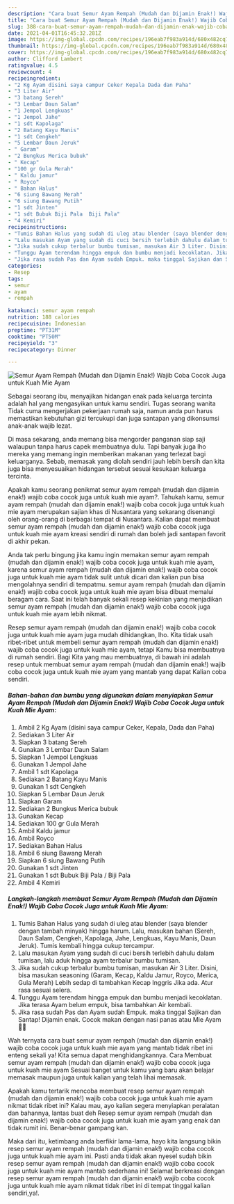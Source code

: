 ```yaml
---
description: "Cara buat Semur Ayam Rempah (Mudah dan Dijamin Enak!) Wajib Coba Cocok Juga untuk Kuah Mie Ayam yang nikmat Untuk Jualan"
title: "Cara buat Semur Ayam Rempah (Mudah dan Dijamin Enak!) Wajib Coba Cocok Juga untuk Kuah Mie Ayam yang nikmat Untuk Jualan"
slug: 388-cara-buat-semur-ayam-rempah-mudah-dan-dijamin-enak-wajib-coba-cocok-juga-untuk-kuah-mie-ayam-yang-nikmat-untuk-jualan
date: 2021-04-01T16:45:32.281Z
image: https://img-global.cpcdn.com/recipes/196eab7f983a914d/680x482cq70/semur-ayam-rempah-mudah-dan-dijamin-enak-wajib-coba-cocok-juga-untuk-kuah-mie-ayam-foto-resep-utama.jpg
thumbnail: https://img-global.cpcdn.com/recipes/196eab7f983a914d/680x482cq70/semur-ayam-rempah-mudah-dan-dijamin-enak-wajib-coba-cocok-juga-untuk-kuah-mie-ayam-foto-resep-utama.jpg
cover: https://img-global.cpcdn.com/recipes/196eab7f983a914d/680x482cq70/semur-ayam-rempah-mudah-dan-dijamin-enak-wajib-coba-cocok-juga-untuk-kuah-mie-ayam-foto-resep-utama.jpg
author: Clifford Lambert
ratingvalue: 4.5
reviewcount: 4
recipeingredient:
- "2 Kg Ayam disini saya campur Ceker Kepala Dada dan Paha"
- "3 Liter Air"
- "3 batang Sereh"
- "3 Lembar Daun Salam"
- "1 Jempol Lengkuas"
- "1 Jempol Jahe"
- "1 sdt Kapolaga"
- "2 Batang Kayu Manis"
- "1 sdt Cengkeh"
- "5 Lembar Daun Jeruk"
- " Garam"
- "2 Bungkus Merica bubuk"
- " Kecap"
- "100 gr Gula Merah"
- " Kaldu jamur"
- " Royco"
- " Bahan Halus"
- "6 siung Bawang Merah"
- "6 siung Bawang Putih"
- "1 sdt Jinten"
- "1 sdt Bubuk Biji Pala  Biji Pala"
- "4 Kemiri"
recipeinstructions:
- "Tumis Bahan Halus yang sudah di uleg atau blender (saya blender dengan tambah minyak) hingga harum. Lalu, masukan bahan (Sereh, Daun Salam, Cengkeh, Kapolaga, Jahe, Lengkuas, Kayu Manis, Daun Jeruk). Tumis kembali hingga cukup tercampur."
- "Lalu masukan Ayam yang sudah di cuci bersih terlebih dahulu dalam tumisan, lalu aduk hingga ayam terbalur bumbu tumisan."
- "Jika sudah cukup terbalur bumbu tumisan, masukan Air 3 Liter. Disini, bisa masukan seasoning (Garam, Kecap, Kaldu Jamur, Royco, Merica, Gula Merah) Lebih sedap di tambahkan Kecap Inggris Jika ada. Atur rasa sesuai selera."
- "Tunggu Ayam terendam hingga empuk dan bumbu menjadi kecoklatan. Jika terasa Ayam belum empuk, bisa tambahkan Air kembali."
- "Jika rasa sudah Pas dan Ayam sudah Empuk. maka tinggal Sajikan dan Santap! Dijamin enak. Cocok makan dengan nasi panas atau Mie Ayam 👍🏻"
categories:
- Resep
tags:
- semur
- ayam
- rempah

katakunci: semur ayam rempah 
nutrition: 188 calories
recipecuisine: Indonesian
preptime: "PT31M"
cooktime: "PT50M"
recipeyield: "3"
recipecategory: Dinner

---
```



![Semur Ayam Rempah (Mudah dan Dijamin Enak!) Wajib Coba Cocok Juga untuk Kuah Mie Ayam](https://img-global.cpcdn.com/recipes/196eab7f983a914d/680x482cq70/semur-ayam-rempah-mudah-dan-dijamin-enak-wajib-coba-cocok-juga-untuk-kuah-mie-ayam-foto-resep-utama.jpg)

Sebagai seorang ibu, menyajikan hidangan enak pada keluarga tercinta adalah hal yang mengasyikan untuk kamu sendiri. Tugas seorang  wanita Tidak cuma mengerjakan pekerjaan rumah saja, namun anda pun harus memastikan kebutuhan gizi tercukupi dan juga santapan yang dikonsumsi anak-anak wajib lezat.

Di masa  sekarang, anda memang bisa mengorder panganan siap saji walaupun tanpa harus capek membuatnya dulu. Tapi banyak juga lho mereka yang memang ingin memberikan makanan yang terlezat bagi keluarganya. Sebab, memasak yang diolah sendiri jauh lebih bersih dan kita juga bisa menyesuaikan hidangan tersebut sesuai kesukaan keluarga tercinta. 



Apakah kamu seorang penikmat semur ayam rempah (mudah dan dijamin enak!) wajib coba cocok juga untuk kuah mie ayam?. Tahukah kamu, semur ayam rempah (mudah dan dijamin enak!) wajib coba cocok juga untuk kuah mie ayam merupakan sajian khas di Nusantara yang sekarang disenangi oleh orang-orang di berbagai tempat di Nusantara. Kalian dapat membuat semur ayam rempah (mudah dan dijamin enak!) wajib coba cocok juga untuk kuah mie ayam kreasi sendiri di rumah dan boleh jadi santapan favorit di akhir pekan.

Anda tak perlu bingung jika kamu ingin memakan semur ayam rempah (mudah dan dijamin enak!) wajib coba cocok juga untuk kuah mie ayam, karena semur ayam rempah (mudah dan dijamin enak!) wajib coba cocok juga untuk kuah mie ayam tidak sulit untuk dicari dan kalian pun bisa mengolahnya sendiri di tempatmu. semur ayam rempah (mudah dan dijamin enak!) wajib coba cocok juga untuk kuah mie ayam bisa dibuat memalui beragam cara. Saat ini telah banyak sekali resep kekinian yang menjadikan semur ayam rempah (mudah dan dijamin enak!) wajib coba cocok juga untuk kuah mie ayam lebih nikmat.

Resep semur ayam rempah (mudah dan dijamin enak!) wajib coba cocok juga untuk kuah mie ayam juga mudah dihidangkan, lho. Kita tidak usah ribet-ribet untuk membeli semur ayam rempah (mudah dan dijamin enak!) wajib coba cocok juga untuk kuah mie ayam, tetapi Kamu bisa membuatnya di rumah sendiri. Bagi Kita yang mau membuatnya, di bawah ini adalah resep untuk membuat semur ayam rempah (mudah dan dijamin enak!) wajib coba cocok juga untuk kuah mie ayam yang mantab yang dapat Kalian coba sendiri.

<!--inarticleads1-->

##### Bahan-bahan dan bumbu yang digunakan dalam menyiapkan Semur Ayam Rempah (Mudah dan Dijamin Enak!) Wajib Coba Cocok Juga untuk Kuah Mie Ayam:

1. Ambil 2 Kg Ayam (disini saya campur Ceker, Kepala, Dada dan Paha)
1. Sediakan 3 Liter Air
1. Siapkan 3 batang Sereh
1. Gunakan 3 Lembar Daun Salam
1. Siapkan 1 Jempol Lengkuas
1. Gunakan 1 Jempol Jahe
1. Ambil 1 sdt Kapolaga
1. Sediakan 2 Batang Kayu Manis
1. Gunakan 1 sdt Cengkeh
1. Siapkan 5 Lembar Daun Jeruk
1. Siapkan  Garam
1. Sediakan 2 Bungkus Merica bubuk
1. Gunakan  Kecap
1. Sediakan 100 gr Gula Merah
1. Ambil  Kaldu jamur
1. Ambil  Royco
1. Sediakan  Bahan Halus
1. Ambil 6 siung Bawang Merah
1. Siapkan 6 siung Bawang Putih
1. Gunakan 1 sdt Jinten
1. Gunakan 1 sdt Bubuk Biji Pala / Biji Pala
1. Ambil 4 Kemiri




<!--inarticleads2-->

##### Langkah-langkah membuat Semur Ayam Rempah (Mudah dan Dijamin Enak!) Wajib Coba Cocok Juga untuk Kuah Mie Ayam:

1. Tumis Bahan Halus yang sudah di uleg atau blender (saya blender dengan tambah minyak) hingga harum. Lalu, masukan bahan (Sereh, Daun Salam, Cengkeh, Kapolaga, Jahe, Lengkuas, Kayu Manis, Daun Jeruk). Tumis kembali hingga cukup tercampur.
1. Lalu masukan Ayam yang sudah di cuci bersih terlebih dahulu dalam tumisan, lalu aduk hingga ayam terbalur bumbu tumisan.
1. Jika sudah cukup terbalur bumbu tumisan, masukan Air 3 Liter. Disini, bisa masukan seasoning (Garam, Kecap, Kaldu Jamur, Royco, Merica, Gula Merah) Lebih sedap di tambahkan Kecap Inggris Jika ada. Atur rasa sesuai selera.
1. Tunggu Ayam terendam hingga empuk dan bumbu menjadi kecoklatan. Jika terasa Ayam belum empuk, bisa tambahkan Air kembali.
1. Jika rasa sudah Pas dan Ayam sudah Empuk. maka tinggal Sajikan dan Santap! Dijamin enak. Cocok makan dengan nasi panas atau Mie Ayam 👍🏻




Wah ternyata cara buat semur ayam rempah (mudah dan dijamin enak!) wajib coba cocok juga untuk kuah mie ayam yang mantab tidak ribet ini enteng sekali ya! Kita semua dapat menghidangkannya. Cara Membuat semur ayam rempah (mudah dan dijamin enak!) wajib coba cocok juga untuk kuah mie ayam Sesuai banget untuk kamu yang baru akan belajar memasak maupun juga untuk kalian yang telah lihai memasak.

Apakah kamu tertarik mencoba membuat resep semur ayam rempah (mudah dan dijamin enak!) wajib coba cocok juga untuk kuah mie ayam nikmat tidak ribet ini? Kalau mau, ayo kalian segera menyiapkan peralatan dan bahannya, lantas buat deh Resep semur ayam rempah (mudah dan dijamin enak!) wajib coba cocok juga untuk kuah mie ayam yang enak dan tidak rumit ini. Benar-benar gampang kan. 

Maka dari itu, ketimbang anda berfikir lama-lama, hayo kita langsung bikin resep semur ayam rempah (mudah dan dijamin enak!) wajib coba cocok juga untuk kuah mie ayam ini. Pasti anda tiidak akan nyesel sudah bikin resep semur ayam rempah (mudah dan dijamin enak!) wajib coba cocok juga untuk kuah mie ayam mantab sederhana ini! Selamat berkreasi dengan resep semur ayam rempah (mudah dan dijamin enak!) wajib coba cocok juga untuk kuah mie ayam nikmat tidak ribet ini di tempat tinggal kalian sendiri,ya!.

